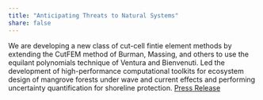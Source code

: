 ```yaml
---
title: "Anticipating Threats to Natural Systems"
share: false
---
```


We are developing a new class of cut-cell fintie element methods by extending the CutFEM method of Burman, Massing, and others to use the equilant polynomials technique of Ventura and Bienvenuti. Led the development of high-performance computational toolkits for ecosystem design of mangrove forests under wave and current effects and performing uncertainty quantification for shoreline protection. [Press Release](https://www.lsu.edu/mediacenter/news/2021/01/06ccr_cce_actions.php)

